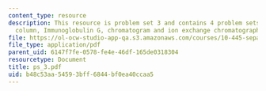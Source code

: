 ```yaml
---
content_type: resource
description: This resource is problem set 3 and contains 4 problem sets on chromatography
  column, Immunoglobulin G, chromatogram and ion exchange chromatography.
file: https://ol-ocw-studio-app-qa.s3.amazonaws.com/courses/10-445-separation-processes-for-biochemical-products-summer-2005/b48c53aa54593bff6844bf0ea40ccaa5_ps_3.pdf
file_type: application/pdf
parent_uid: 6147f7fe-0578-fe4e-46df-165de0318304
resourcetype: Document
title: ps_3.pdf
uid: b48c53aa-5459-3bff-6844-bf0ea40ccaa5
---
```

